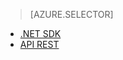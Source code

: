 > [AZURE.SELECTOR]
- [.NET SDK](../articles/media-services-get-media-processor.md)
- [API REST](../articles/media-services-rest-get-media-processor.md)


<!--HONumber=52-->
